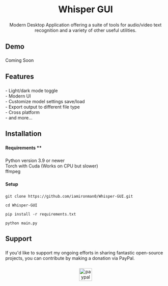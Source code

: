 <h1 align="center">Whisper GUI</h1>

###

<p align="center">Modern Desktop Application offering a suite of tools for audio/video text recognition and a variety of other useful utilities.</p>

###

<h2 align="left">Demo</h2>

###

<p align="left">Coming Soon</p>

###

<h2 align="left">Features</h2>

###

<p align="left">- Light/dark mode toggle<br>- Modern UI<br>- Customize model settings save/load<br>- Export output to different file type<br>- Cross platform<br>- and more...</p>

###

<h2 align="left">Installation</h2>

###

<h4 align="left">Requirements **</h4>

###

<p align="left">Python version 3.9 or newer<br>Torch with Cuda (Works on CPU but slower)<br>ffmpeg</p>

###

<h4 align="left">Setup</h4>

###

```
git clone https://github.com/iamironman0/Whisper-GUI.git
```
```
cd Whisper-GUI
```
```
pip install -r requirements.txt
```
```
python main.py
```
###

<h2 align="left">Support</h2>

###

<p align="left">If you'd like to support my ongoing efforts in sharing fantastic open-source projects, you can contribute by making a donation via PayPal.</p>

###

<div align="center">
  <a href="https://www.paypal.com/paypalme/iamironman0" target="_blank">
    <img src="https://img.shields.io/static/v1?message=PayPal&logo=paypal&label=&color=00457C&logoColor=white&labelColor=&style=flat" height="40" alt="paypal logo"  />
  </a>
</div>

###
